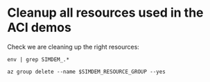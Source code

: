 # Cleanup all resources used in the ACI demos

Check we are cleaning up the right resources:

```
env | grep SIMDEM_.*
```

```
az group delete --name $SIMDEM_RESOURCE_GROUP --yes
```
